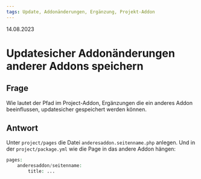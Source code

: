 ```yaml
---
tags: Update, Addonänderungen, Ergänzung, Projekt-Addon
---
```


14.08.2023

# Updatesicher Addonänderungen anderer Addons speichern
## Frage

Wie lautet der Pfad im Project-Addon, Ergänzungen die ein anderes Addon beeinflussen, updatesicher gespeichert werden können.

## Antwort

Unter `project/pages` die Datei `anderesaddon.seitenname.php` anlegen. Und in der `project/package.yml` wie die Page in das andere Addon hängen:  

```php
pages:
    anderesaddon/seitenname:
        title: ...
```


